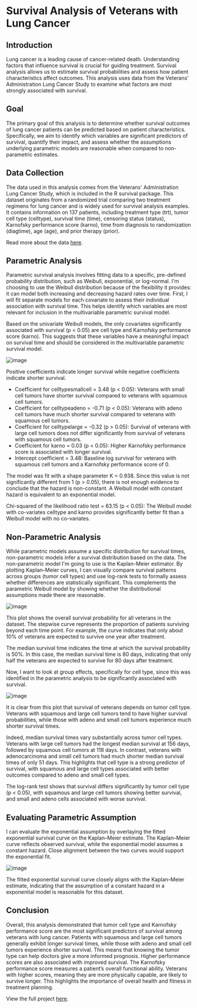 # Survival Analysis of Veterans with Lung Cancer 

## Introduction 

Lung cancer is a leading cause of cancer-related death. Understanding factors that influence survival is crucial for guiding treatment. Survival analysis allows us to estimate survival probabilities and assess how patient characteristics affect outcomes. This analysis uses data from the Veterans' Administration Lung Cancer Study to examine what factors are most strongly associated with survival.

## Goal 

The primary goal of this analysis is to determine whether survival outcomes of lung cancer patients can be predicted based on patient characteristics. Specifically, we aim to identify which variables are significant predictors of survival, quantify their impact, and assess whether the assumptions underlying parametric models are reasonable when compared to non-parametric estimates.

## Data Collection 

The data used in this analysis comes from the Veterans' Administration Lung Cancer Study, which is included in the R survival package. This dataset originates from a randomized trial comparing two treatment regimens for lung cancer and is widely used for survival analysis examples. It contains information on 137 patients, including treatment type (trt), tumor cell type (celltype), survival time (time), censoring status (status), Karnofsky performance score (karno), time from diagnosis to randomization (diagtime), age (age), and prior therapy (prior).

Read more about the data [here](https://rdrr.io/cran/survival/man/veteran.html). 

## Parametric Analysis 

Parametric survival analysis involves fitting data to a specific, pre-defined probability distribution, such as Weibull, exponential, or log-normal. I'm choosing to use the Weibull distribution because of the flexibility it provides: it can model both increasing and decreasing hazard rates over time. First, I will fit separate models for each covariate to assess their individual association with survival time. This helps identify which variables are most relevant for inclusion in the multivariable parametric survival model. 

Based on the univariate Weibull models, the only covariates significantly associated with survival (p < 0.05) are cell type and Karnofsky performance score (karno). This suggests that these variables have a meaningful impact on survival time and should be considered in the multivariable parametric survival model.

![image](https://github.com/catherinealeal/VeteranSurvivalAnalysis/blob/main/images/param_model.png)

Positive coefficients indicate longer survival while negative coefficients indicate shorter survival.

- Coefficient for celltypesmallcell = 3.48 (p < 0.05): Veterans with small cell tumors have shorter survival compared to veterans with squamous cell tumors. 
- Coefficient for celltypeadeno = -0.71 (p < 0.05): Veterans with adeno cell tumors have much shorter survival compared to veterans with squamous cell tumors.  
- Coefficient for celltypelarge = -0.32 (p > 0.05): Survival of veterans with large cell tumors does not differ significantly from survival of veterans with squamous cell tumors.
- Coefficient for karno =  0.03 (p < 0.05): Higher Karnofsky performance score is associated with longer survival. 
- Intercept coefficient = 3.48: Baseline log survival for veterans with squamous cell tumors and a Karnofsky performance score of 0. 

The model was fit with a shape parameter K = 0.938. Since this value is not significantly different from 1 (p > 0.05), there is not enough evidence to conclude that the hazard is non-constant. A Weibull model with constant hazard is equivalent to an exponential model. 

Chi-squared of the likelihood ratio test = 63.15 (p < 0.05): The Weibull model with co-variates celltype and karno provides significantly better fit than a Weibull model with no co-variates. 

## Non-Parametric Analysis 

While parametric models assume a specific distribution for survival times, non-parametric models infer a survival distribution based on the data. The non-parametric model I'm going to use is the Kaplan-Meier estimator. By plotting Kaplan–Meier curves, I can visually compare survival patterns across groups (tumor cell types) and use log-rank tests to formally assess whether differences are statistically significant. This complements the parametric Weibull model by showing whether the distributional assumptions made there are reasonable.

![image](https://github.com/catherinealeal/VeteranSurvivalAnalysis/blob/main/images/KM.png)

This plot shows the overall survival probability for all veterans in the dataset. The stepwise curve represents the proportion of patients surviving beyond each time point. For example, the curve indicates that only about 10% of veterans are expected to survive one year after treatment.

The median survival time indicates the time at which the survival probability is 50%. In this case, the median survival time is 80 days, indicating that only half the veterans are expected to survive for 80 days after treatment. 

Now, I want to look at group effects, specifically for cell type, since this was identified in the parametric analysis to be significantly associated with survival. 

![image](https://github.com/catherinealeal/VeteranSurvivalAnalysis/blob/main/images/KM_CellType.png)

It is clear from this plot that survival of veterans depends on tumor cell type. Veterans with squamous and large cell tumors tend to have higher survival probabilities, while those with adeno and small cell tumors experience much shorter survival times.

Indeed, median survival times vary substantially across tumor cell types. Veterans with large cell tumors had the longest median survival at 156 days, followed by squamous cell tumors at 118 days. In contrast, veterans with adenocarcinoma and small cell tumors had much shorter median survival times of only 51 days. This highlights that cell type is a strong predictor of survival, with squamous and large cell types associated with better outcomes compared to adeno and small cell types.

The log-rank test shows that survival differs significantly by tumor cell type (p < 0.05), with squamous and large cell tumors showing better survival, and small and adeno cells associated with worse survival.

## Evaluating Parametric Assumption 

I can evaluate the exponential assumption by overlaying the fitted exponential survival curve on the Kaplan–Meier estimate. The Kaplan–Meier curve reflects observed survival, while the exponential model assumes a constant hazard. Close alignment between the two curves would support the exponential fit.

![image](https://github.com/catherinealeal/VeteranSurvivalAnalysis/blob/main/images/AssumptionEval.png)

The fitted exponential survival curve closely aligns with the Kaplan–Meier estimate, indicating that the assumption of a constant hazard in a exponential model is reasonable for this dataset.

## Conclusion

Overall, this analysis demonstrated that tumor cell type and Karnofsky performance score are the most significant predictors of survival among veterans with lung cancer. Patients with squamous and large cell tumors generally exhibit longer survival times, while those with adeno and small cell tumors experience shorter survival. This means that knowing the tumor type can help doctors give a more informed prognosis. Higher performance scores are also associated with improved survival. The Karnofsky performance score measures a patient’s overall functional ability. Veterans with higher scores, meaning they are more physically capable, are likely to survive longer. This highlights the importance of overall health and fitness in treatment planning.

View the full project [here](https://github.com/catherinealeal/VeteranSurvivalAnalysis). 
